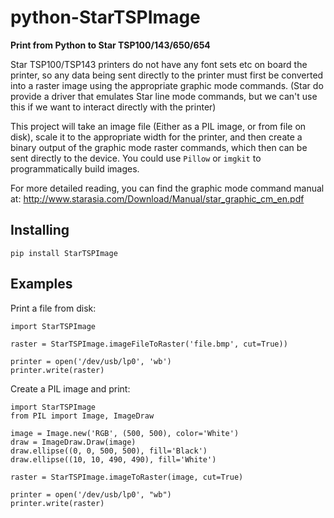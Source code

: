# python-StarTSPImage

**Print from Python to Star TSP100/143/650/654**

Star TSP100/TSP143 printers do not have any font sets etc on board the printer, so any data being sent directly to the printer must first be converted into a raster image using the appropriate graphic mode commands. (Star do provide a driver that emulates Star line mode commands, but we can't use this if we want to interact directly with the printer)

This project will take an image file (Either as a PIL image, or from file on disk), scale it to the appropriate width for the printer, and then create a binary output of the graphic mode raster commands, which then can be sent directly to the device. You could use `Pillow` or `imgkit` to programmatically build images.

For more detailed reading, you can find the graphic mode command manual at: http://www.starasia.com/Download/Manual/star_graphic_cm_en.pdf

## Installing
`pip install StarTSPImage`

## Examples

Print a file from disk:
```
import StarTSPImage

raster = StarTSPImage.imageFileToRaster('file.bmp', cut=True))

printer = open('/dev/usb/lp0', 'wb')
printer.write(raster)
```


Create a PIL image and print:
```
import StarTSPImage
from PIL import Image, ImageDraw

image = Image.new('RGB', (500, 500), color='White')
draw = ImageDraw.Draw(image)
draw.ellipse((0, 0, 500, 500), fill='Black')
draw.ellipse((10, 10, 490, 490), fill='White')

raster = StarTSPImage.imageToRaster(image, cut=True)

printer = open('/dev/usb/lp0', "wb")
printer.write(raster)
```
